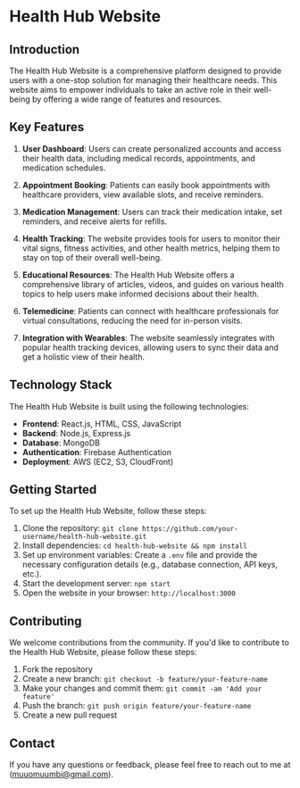 # Health Hub Website

## Introduction
The Health Hub Website is a comprehensive platform designed to provide users with a one-stop solution for managing their healthcare needs. This website aims to empower individuals to take an active role in their well-being by offering a wide range of features and resources.

## Key Features

1. **User Dashboard**: Users can create personalized accounts and access their health data, including medical records, appointments, and medication schedules.

2. **Appointment Booking**: Patients can easily book appointments with healthcare providers, view available slots, and receive reminders.

3. **Medication Management**: Users can track their medication intake, set reminders, and receive alerts for refills.

4. **Health Tracking**: The website provides tools for users to monitor their vital signs, fitness activities, and other health metrics, helping them to stay on top of their overall well-being.

5. **Educational Resources**: The Health Hub Website offers a comprehensive library of articles, videos, and guides on various health topics to help users make informed decisions about their health.

6. **Telemedicine**: Patients can connect with healthcare professionals for virtual consultations, reducing the need for in-person visits.

7. **Integration with Wearables**: The website seamlessly integrates with popular health tracking devices, allowing users to sync their data and get a holistic view of their health.

## Technology Stack

The Health Hub Website is built using the following technologies:

- **Frontend**: React.js, HTML, CSS, JavaScript
- **Backend**: Node.js, Express.js
- **Database**: MongoDB
- **Authentication**: Firebase Authentication
- **Deployment**: AWS (EC2, S3, CloudFront)

## Getting Started

To set up the Health Hub Website, follow these steps:

1. Clone the repository: `git clone https://github.com/your-username/health-hub-website.git`
2. Install dependencies: `cd health-hub-website && npm install`
3. Set up environment variables: Create a `.env` file and provide the necessary configuration details (e.g., database connection, API keys, etc.).
4. Start the development server: `npm start`
5. Open the website in your browser: `http://localhost:3000`

## Contributing

We welcome contributions from the community. If you'd like to contribute to the Health Hub Website, please follow these steps:

1. Fork the repository
2. Create a new branch: `git checkout -b feature/your-feature-name`
3. Make your changes and commit them: `git commit -am 'Add your feature'`
4. Push the branch: `git push origin feature/your-feature-name`
5. Create a new pull request


## Contact

If you have any questions or feedback, please feel free to reach out to me at (muuomuumbi@gmail.com).